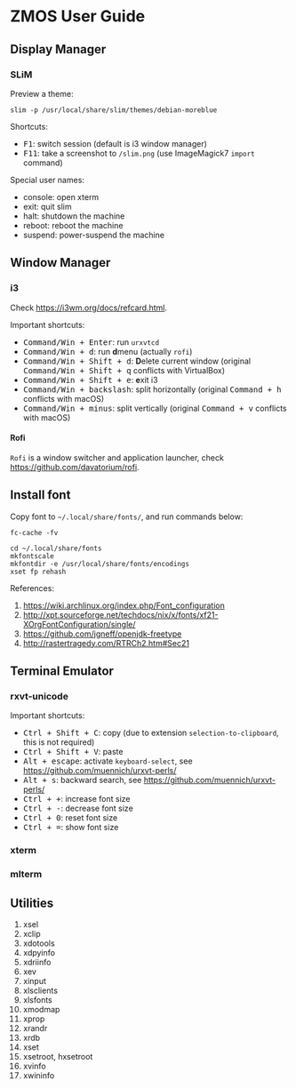 # ZMOS User Guide

## Display Manager

### SLiM

Preview a theme:
```
slim -p /usr/local/share/slim/themes/debian-moreblue
```

Shortcuts:
* <kbd>F1</kbd>:   switch session (default is i3 window manager)
* <kbd>F11</kbd>:  take a screenshot to `/slim.png` (use ImageMagick7 `import` command)

Special user names:
* console: open xterm
* exit: quit slim
* halt: shutdown the machine
* reboot: reboot the machine
* suspend: power-suspend the machine

## Window Manager

### i3

Check https://i3wm.org/docs/refcard.html.

Important shortcuts:
* <kbd>Command/Win + Enter</kbd>: run `urxvtcd`
* <kbd>Command/Win + d</kbd>: run **d**menu (actually `rofi`)
* <kbd>Command/Win + Shift + d</kbd>: **D**elete current window (original <kbd>Command/Win + Shift + q</kbd> conflicts with VirtualBox)
* <kbd>Command/Win + Shift + e</kbd>: **e**xit i3
* <kbd>Command/Win + backslash</kbd>: split horizontally (original <kbd>Command + h</kbd> conflicts with macOS)
* <kbd>Command/Win + minus</kbd>: split vertically (original <kbd>Command + v</kbd> conflicts with macOS)

#### Rofi

`Rofi` is a window switcher and application launcher, check https://github.com/davatorium/rofi.

## Install font

Copy font to `~/.local/share/fonts/`, and run commands below:
```
fc-cache -fv

cd ~/.local/share/fonts
mkfontscale
mkfontdir -e /usr/local/share/fonts/encodings
xset fp rehash
```

References:
1. https://wiki.archlinux.org/index.php/Font_configuration
2. http://xpt.sourceforge.net/techdocs/nix/x/fonts/xf21-XOrgFontConfiguration/single/
3. https://github.com/jgneff/openjdk-freetype
4. http://rastertragedy.com/RTRCh2.htm#Sec21

## Terminal Emulator

### rxvt-unicode

Important shortcuts:
* <kbd>Ctrl + Shift + C</kbd>: copy (due to extension `selection-to-clipboard`, this is not required)
* <kbd>Ctrl + Shift + V</kbd>: paste
* <kbd>Alt + escape</kbd>: activate `keyboard-select`, see https://github.com/muennich/urxvt-perls/
* <kbd>Alt + s</kbd>: backward search, see https://github.com/muennich/urxvt-perls/
* <kbd>Ctrl + +</kbd>: increase font size
* <kbd>Ctrl + -</kbd>: decrease font size
* <kbd>Ctrl + 0</kbd>: reset font size
* <kbd>Ctrl + =</kbd>: show font size

### xterm

### mlterm

## Utilities

1. xsel
2. xclip
3. xdotools
4. xdpyinfo
5. xdriinfo
6. xev
7. xinput
8. xlsclients
9. xlsfonts
10. xmodmap
11. xprop
12. xrandr
13. xrdb
14. xset
15. xsetroot, hxsetroot
16. xvinfo
17. xwininfo

